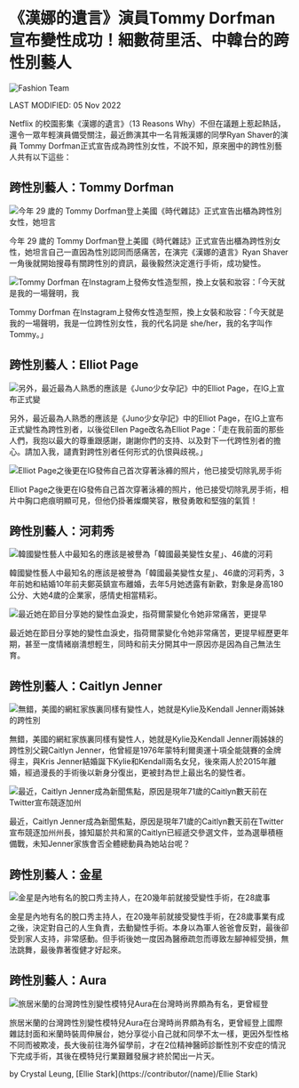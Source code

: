 # 《漢娜的遺言》演員Tommy Dorfman 宣布變性成功！細數荷里活、中韓台的跨性別藝人

![Fashion Team](/images/author-pic.png)

LAST MODIFIED: 05 Nov 2022

Netflix 的校園影集《漢娜的遺言》（13 Reasons Why）不但在議題上惹起熱話，還令一眾年輕演員備受關注，最近飾演其中一名背叛漢娜的同學Ryan Shaver的演員 Tommy Dorfman正式宣告成為跨性別女性，不說不知，原來圈中的跨性別藝人共有以下這些：

## 跨性別藝人：Tommy Dorfman

![今年 29 歲的 Tommy Dorfman登上美國《時代雜誌》正式宣告出櫃為跨性別女性，她坦言](https://api.elle.com.hk/var/site/storage/images/_aliases/img_776_w/celebrity/transgender-celebrity/node_1832788/35224076-1-chi-HK/02.jpeg)

今年 29 歲的 Tommy Dorfman登上美國《時代雜誌》正式宣告出櫃為跨性別女性，她坦言自己一直因為性別認同而感痛苦，在演完《漢娜的遺言》Ryan Shaver一角後就開始搜尋有關跨性別的資訊，最後毅然決定進行手術，成功變性。

![Tommy Dorfman 在Instagram上發佈女性造型照，換上女裝和妝容：「今天就是我的一場聲明，我](https://api.elle.com.hk/var/site/storage/images/_aliases/img_776_w/celebrity/transgender-celebrity/node_1832789/35224098-1-chi-HK/03.jpeg)

Tommy Dorfman 在Instagram上發佈女性造型照，換上女裝和妝容：「今天就是我的一場聲明，我是一位跨性別女性，我的代名詞是 she/her，我的名字叫作 Tommy。」

## 跨性別藝人：Elliot Page

![另外，最近最為人熟悉的應該是《Juno少女孕記》中的Elliot Page，在IG上宣布正式變](https://api.elle.com.hk/var/site/storage/images/_aliases/img_776_w/celebrity/transgender-celebrity/node_1832790/35224120-1-chi-HK/04.jpeg)

另外，最近最為人熟悉的應該是《Juno少女孕記》中的Elliot Page，在IG上宣布正式變性為跨性別者，以後從Ellen Page改名為Elliot Page：「走在我前面的那些人們，我抱以最大的尊重跟感謝，謝謝你們的支持、以及對下一代跨性別者的擔心。請加入我，譴責對跨性別者任何形式的仇恨與歧視。」

![Elliot Page之後更在IG發佈自己首次穿著泳褲的照片，他已接受切除乳房手術](https://api.elle.com.hk/var/site/storage/images/_aliases/img_776_w/celebrity/transgender-celebrity/node_1832791/35224142-1-chi-HK/05.jpeg)

Elliot Page之後更在IG發佈自己首次穿著泳褲的照片，他已接受切除乳房手術，相片中胸口疤痕明顯可見，但他仍掛著燦爛笑容，散發勇敢和堅強的氣質！

## 跨性別藝人：河莉秀

![韓國變性藝人中最知名的應該是被譽為「韓國最美變性女星」、46歲的河莉](https://api.elle.com.hk/var/site/storage/images/_aliases/img_776_w/celebrity/transgender-celebrity/node_1832792/35224164-1-chi-HK/06.jpeg)

韓國變性藝人中最知名的應該是被譽為「韓國最美變性女星」、46歲的河莉秀，3年前她和結婚10年前夫鄭英鎮宣布離婚，去年5月她透露有新歡，對象是身高180公分、大她4歲的企業家，感情史相當精彩。

![最近她在節目分享她的變性血淚史，指荷爾蒙變化令她非常痛苦，更提早](https://api.elle.com.hk/var/site/storage/images/_aliases/img_776_w/celebrity/transgender-celebrity/node_1832793/35224186-1-chi-HK/07.jpg)

最近她在節目分享她的變性血淚史，指荷爾蒙變化令她非常痛苦，更提早經歷更年期，甚至一度情緒崩潰想輕生，同時和前夫分開其中一原因亦是因為自己無法生育。

## 跨性別藝人：Caitlyn Jenner

![無錯，美國的網紅家族裏同樣有變性人，她就是Kylie及Kendall Jenner兩姊妹的跨性別](https://api.elle.com.hk/var/site/storage/images/_aliases/img_776_w/celebrity/transgender-celebrity/node_1832794/35224208-1-chi-HK/08.jpeg)

無錯，美國的網紅家族裏同樣有變性人，她就是Kylie及Kendall Jenner兩姊妹的跨性別父親Caitlyn Jenner，他曾經是1976年蒙特利爾奧運十項全能競賽的金牌得主，與Kris Jenner結婚誕下Kylie和Kendall兩名女兒，後來兩人於2015年離婚，經過漫長的手術後以新身分復出，更被封為世上最出名的變性者。

![最近，Caitlyn Jenner成為新聞焦點，原因是現年71歲的Caitlyn數天前在Twitter宣布競逐加州](https://api.elle.com.hk/var/site/storage/images/_aliases/img_776_w/celebrity/transgender-celebrity/node_1832795/35224230-1-chi-HK/09.jpeg)

最近，Caitlyn Jenner成為新聞焦點，原因是現年71歲的Caitlyn數天前在Twitter宣布競逐加州州長，據知屬於共和黨的Caitlyn已經遞交參選文件，並為選舉積極備戰，未知Jenner家族會否全體總動員為她站台呢？

## 跨性別藝人：金星

![金星是內地有名的脫口秀主持人，在20幾年前就接受變性手術，在28歲事](https://api.elle.com.hk/var/site/storage/images/_aliases/img_776_w/celebrity/transgender-celebrity/node_1832796/35224252-1-chi-HK/10.jpg)

金星是內地有名的脫口秀主持人，在20幾年前就接受變性手術，在28歲事業有成之後，決定對自己的人生負責，去動變性手術。本身以為軍人爸爸會反對，最後卻受到家人支持，非常感動。但手術後她一度因為醫療疏忽而導致左腳神經受損，無法跳舞，最後靠著復健才好起來。

## 跨性別藝人：Aura

![旅居米蘭的台灣跨性別變性模特兒Aura在台灣時尚界頗為有名，更曾經登](https://api.elle.com.hk/var/site/storage/images/_aliases/img_776_w/celebrity/transgender-celebrity/node_1832797/35224274-1-chi-HK/11.jpeg)

旅居米蘭的台灣跨性別變性模特兒Aura在台灣時尚界頗為有名，更曾經登上國際雜誌封面和米蘭時裝周伸展台，她分享從小自己就和同學不太一樣，更因外型性格不同而被欺凌，長大後前往海外留學前，才在2位精神醫師診斷性別不安症的情況下完成手術，其後在模特兒行業艱難發展才終於闖出一片天。

by Crystal Leung, [Ellie Stark](https://contributor/(name)/Ellie Stark)